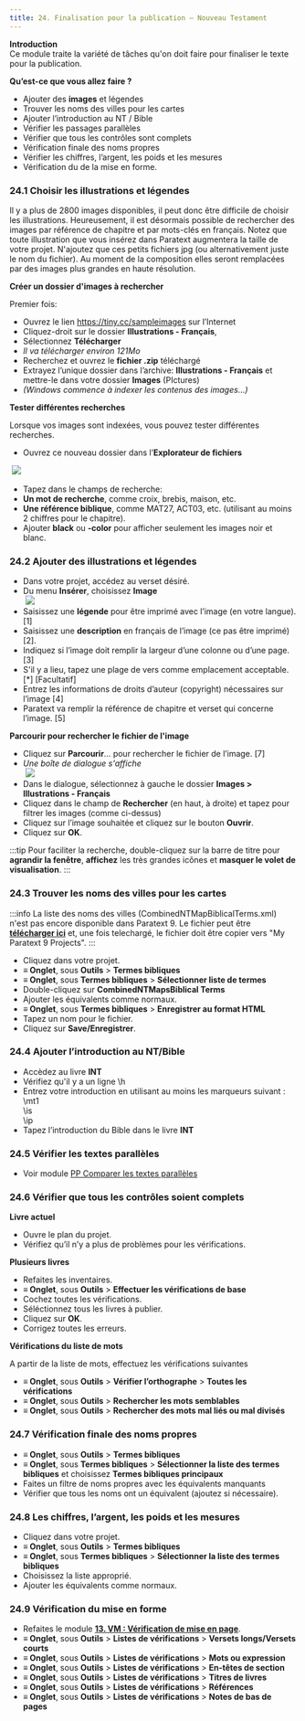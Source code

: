 ```yaml
---
title: 24. Finalisation pour la publication – Nouveau Testament
---
```


**​Introduction**  
Ce module traite la variété de tâches qu'on doit faire pour finaliser le texte pour la publication.

**Qu’est-ce que vous allez faire ?**  
-   Ajouter des **images** et légendes
-   Trouver les noms des villes pour les cartes
-   Ajouter l’introduction au NT / Bible
-   Vérifier les passages parallèles
-   Vérifier que tous les contrôles sont complets
-   Vérification finale des noms propres
-   Vérifier les chiffres, l’argent, les poids et les mesures
-   Vérification du de la mise en forme.

### 24.1 Choisir les illustrations et légendes

Il y a plus de 2800 images disponibles, il peut donc être difficile de choisir les illustrations. Heureusement, il est désormais possible de rechercher des images par référence de chapitre et par mots-clés en français. Notez que toute illustration que vous insérez dans Paratext augmentera la taille de votre projet. N'ajoutez que ces petits fichiers jpg (ou alternativement juste le nom du fichier). Au moment de la composition elles seront remplacées par des images plus grandes en haute résolution.

**Créer un dossier d'images à rechercher**

Premier fois:

-   Ouvrez le lien https://tiny.cc/sampleimages sur l’Internet
-   Cliquez-droit sur le dossier **Illustrations - Français**,
-   Sélectionnez **Télécharger**  
   -    *Il va télécharger environ 121Mo*
-   Recherchez et ouvrez le **fichier .zip** téléchargé
-   Extrayez l’unique dossier dans l’archive: **Illustrations - Français** et mettre-le dans votre dossier **Images** (PIctures)  
   -    *(Windows commence à indexer les contenus des images…)*

**Tester différentes recherches**

Lorsque vos images sont indexées, vous pouvez tester différentes recherches.

-   Ouvrez ce nouveau dossier dans l’**Explorateur de fichiers**

    ![](../media/8dca24a8d36d8960c4e0a54ddb5ea755.png)

-   Tapez dans le champs de recherche:
-  **Un mot de recherche**, comme croix, brebis, maison, etc.
-  **Une référence biblique**, comme MAT27, ACT03, etc. (utilisant au moins 2 chiffres pour le chapitre).
-   Ajouter **black** ou **-color** pour afficher seulement les images noir et blanc.

### 24.2 Ajouter des illustrations et légendes

-   Dans votre projet, accédez au verset désiré.
-   Du menu **Insérer**, choisissez **Image**  
    ![](../media/3102d4949b4968ef439a1676090bd832.png)  
-   Saisissez une **légende** pour être imprimé avec l’image (en votre langue).[1]
-   Saisissez une **description** en français de l’image (ce pas être imprimé) [2].
-   Indiquez si l’image doit remplir la largeur d’une colonne ou d’une page. [3]
-   S'il y a lieu, tapez une plage de vers comme emplacement acceptable. [\*] [Facultatif]
-   Entrez les informations de droits d’auteur (copyright) nécessaires sur l’image [4]
-   Paratext va remplir la référence de chapitre et verset qui concerne l’image. [5]

**Parcourir pour rechercher le fichier de l'image**

-   Cliquez sur **Parcourir**… pour rechercher le fichier de l’image. [7]  
   -    *Une boîte de dialogue s'affiche*  
    ![](../media/007416d672d4724d28176d23b4f32e04.png)  
-   Dans le dialogue, sélectionnez à gauche le dossier **Images \> Illustrations - Français**
-   Cliquez dans le champ de **Rechercher** (en haut, à droite) et tapez pour filtrer les images (comme ci-dessus)
-   Cliquez sur l’image souhaitée et cliquez sur le bouton **Ouvrir**.
-   Cliquez sur **OK**.

:::tip
Pour faciliter la recherche, double-cliquez sur la barre de titre pour **agrandir la fenêtre**, **affichez** les très grandes icônes et **masquer le volet de visualisation**.
:::
### 24.3 Trouver les noms des villes pour les cartes

:::info
La liste des noms des villes (CombinedNTMapBiblicalTerms.xml) n'est pas encore disponible dans Paratext 9. Le fichier peut être [**télécharger ici**](pathname:///img/CombinedNTMapBiblicalTerms.xml) et, une fois telechargé, le fichier doit être copier vers "My Paratext 9 Projects".
:::

-   Cliquez dans votre projet.
-  **≡ Onglet**, sous **Outils** \> **Termes bibliques**
-  **≡ Onglet**, sous **Termes bibliques** \> **Sélectionner liste de termes**
-   Double-cliquez sur **CombinedNTMapsBiblical Terms**
-   Ajouter les équivalents comme normaux.
-  **≡ Onglet**, sous **Termes bibliques** \> **Enregistrer au format HTML**
-   Tapez un nom pour le fichier.
-   Cliquez sur **Save/Enregistrer**.

### 24.4 Ajouter l’introduction au NT/Bible

-   Accèdez au livre **INT**
-   Vérifiez qu'il y a un ligne \\h
-   Entrez votre introduction en utilisant au moins les marqueurs suivant :  
    \\mt1  
    \\is  
    \\ip  
-   Tapez l’introduction du Bible dans le livre **INT**

### 24.5 Vérifier les textes parallèles

-   Voir module [PP Comparer les textes parallèles](./23.PP.md)

### 24.6 Vérifier que tous les contrôles soient complets

**Livre actuel**

-   Ouvre le plan du projet.
-   Vérifiez qu’il n’y a plus de problèmes pour les vérifications.

**Plusieurs livres**

-   Refaites les inventaires.
-  **≡ Onglet**, sous **Outils** \> **Effectuer les vérifications de base**
-   Cochez toutes les vérifications.
-   Séléctionnez tous les livres à publier.
-   Cliquez sur **OK**.
-   Corrigez toutes les erreurs.

**Vérifications du liste de mots**

A partir de la liste de mots, effectuez les vérifications suivantes

-  **≡ Onglet**, sous **Outils** \> **Vérifier l’orthographe** \> **Toutes les vérifications**
-  **≡ Onglet**, sous **Outils** \> **Rechercher les mots semblables**
-  **≡ Onglet**, sous **Outils** \> **Rechercher des mots mal liés ou mal divisés**

### 24.7 Vérification finale des noms propres

-  **≡ Onglet**, sous **Outils** \> **Termes bibliques**
-  **≡ Onglet**, sous **Termes bibliques** \> **Sélectionner la liste des termes bibliques** et choisissez **Termes bibliques principaux**
-   Faites un filtre de noms propres avec les équivalents manquants
-   Vérifier que tous les noms ont un équivalent (ajoutez si nécessaire).

### 24.8 Les chiffres, l’argent, les poids et les mesures

-   Cliquez dans votre projet.
-  **≡ Onglet**, sous **Outils** \> **Termes bibliques**
-  **≡ Onglet**, sous **Termes bibliques** \> **Sélectionner la liste des termes bibliques**
-   Choisissez la liste approprié.
-   Ajouter les équivalents comme normaux.

### 24.9 Vérification du mise en forme

-   Refaites le module [**13. VM : Vérification de mise en page**](././../03-Stage-2/13.FC.md).
-  **≡ Onglet**, sous **Outils** \> **Listes de vérifications** \> **Versets longs/Versets courts**
-  **≡ Onglet**, sous **Outils** \> **Listes de vérifications** \> **Mots ou expression**
-  **≡ Onglet**, sous **Outils** \> **Listes de vérifications** \> **En-têtes de section**
-  **≡ Onglet**, sous **Outils** \> **Listes de vérifications** \> **Titres de livres**
-  **≡ Onglet**, sous **Outils** \> **Listes de vérifications** \> **Références**
-  **≡ Onglet**, sous **Outils** \> **Listes de vérifications** \> **Notes de bas de pages**
